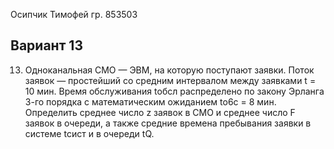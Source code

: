 Осипчик Тимофей гр. 853503

## Вариант 13

13.	Одноканальная СМО — ЭВМ, на которую поступают заявки. Поток заявок — простейший со средним интервалом между заявками t = 10 мин.
Время обслуживания tобсл распределено по закону Эрланга 3-го порядка с математическим ожиданием to6c = 8 мин. Определить среднее число z заявок в СМО
и среднее число F заявок в очереди, а также средние времена пребывания заявки в системе tсист и в очереди tQ. 
